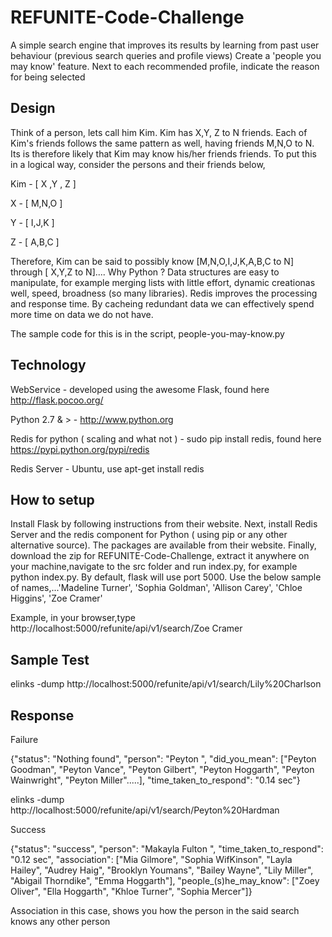 # REFUNITE-Code-Challenge
A simple search engine that improves its results by learning from past user behaviour (previous search queries and profile views)
Create a 'people you may know' feature. Next to each recommended profile, indicate the reason for being selected

Design
--------
Think of a person, lets call him Kim. Kim has X,Y, Z to N friends. Each of Kim's friends follows the same pattern as well, having friends M,N,O to N. Its is therefore likely that Kim may know his/her friends friends. To put this in a logical way, consider the persons and their friends below,

Kim - [ X ,Y , Z ]

X - [ M,N,O ]

Y - [ I,J,K ]

Z - [ A,B,C ]

Therefore, Kim can be said to possibly know [M,N,O,I,J,K,A,B,C to N] through [ X,Y,Z to N]....
Why Python ? Data structures are easy to manipulate, for example merging lists with little effort, dynamic creationas well, speed, broadness (so many libraries). Redis improves the processing and response time. By cacheing redundant data we can effectively spend more time on data we do not have. 

The sample code for this is in the script, people-you-may-know.py

Technology
----------
WebService - developed using the awesome Flask, found here http://flask.pocoo.org/

Python 2.7 & > - http://www.python.org 

Redis for python ( scaling and what not ) - sudo pip install redis, found here https://pypi.python.org/pypi/redis

Redis Server - Ubuntu, use apt-get install redis

How to setup
------------
Install Flask by following instructions from their website. Next, install Redis Server and the redis component for Python ( using pip or any other alternative source). The packages are available from their website. Finally, download the zip for REFUNITE-Code-Challenge, extract it anywhere on your machine,navigate to the src folder and run index.py, for example python index.py. By default, flask will use port 5000. Use the below sample of names,...'Madeline Turner', 'Sophia Goldman', 'Allison Carey', 'Chloe Higgins', 'Zoe Cramer'

Example, in your browser,type http://localhost:5000/refunite/api/v1/search/Zoe Cramer

Sample Test
------------
elinks -dump http://localhost:5000/refunite/api/v1/search/Lily%20Charlson

Response
----------
Failure

{"status": "Nothing found", "person": "Peyton ", "did_you_mean": ["Peyton Goodman", "Peyton Vance", "Peyton Gilbert", "Peyton Hoggarth", "Peyton Wainwright", "Peyton Miller".....], "time_taken_to_respond": "0.14 sec"}


elinks -dump http://localhost:5000/refunite/api/v1/search/Peyton%20Hardman

Success

{"status": "success", "person": "Makayla Fulton ", "time_taken_to_respond": "0.12 sec", "association": ["Mia Gilmore", "Sophia WifKinson", "Layla Hailey", "Audrey Haig", "Brooklyn Youmans", "Bailey Wayne", "Lily Miller", "Abigail Thorndike", "Emma Hoggarth"], "people_(s)he_may_know": ["Zoey Oliver", "Ella Hoggarth", "Khloe Turner", "Sophia Mercer"]}

Association in this case, shows you how the person in the said search knows any other person
